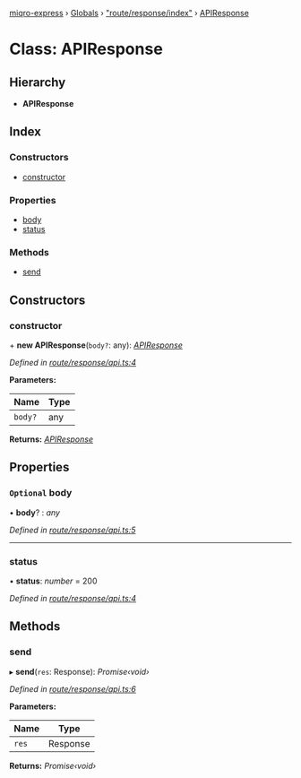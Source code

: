 [miqro-express](../README.md) › [Globals](../globals.md) › ["route/response/index"](../modules/_route_response_index_.md) › [APIResponse](_route_response_index_.apiresponse.md)

# Class: APIResponse

## Hierarchy

* **APIResponse**

## Index

### Constructors

* [constructor](_route_response_index_.apiresponse.md#constructor)

### Properties

* [body](_route_response_index_.apiresponse.md#optional-body)
* [status](_route_response_index_.apiresponse.md#status)

### Methods

* [send](_route_response_index_.apiresponse.md#send)

## Constructors

###  constructor

\+ **new APIResponse**(`body?`: any): *[APIResponse](_route_response_index_.apiresponse.md)*

*Defined in [route/response/api.ts:4](https://github.com/claukers/miqro-express/blob/4a37b0c/src/route/response/api.ts#L4)*

**Parameters:**

Name | Type |
------ | ------ |
`body?` | any |

**Returns:** *[APIResponse](_route_response_index_.apiresponse.md)*

## Properties

### `Optional` body

• **body**? : *any*

*Defined in [route/response/api.ts:5](https://github.com/claukers/miqro-express/blob/4a37b0c/src/route/response/api.ts#L5)*

___

###  status

• **status**: *number* = 200

*Defined in [route/response/api.ts:4](https://github.com/claukers/miqro-express/blob/4a37b0c/src/route/response/api.ts#L4)*

## Methods

###  send

▸ **send**(`res`: Response): *Promise‹void›*

*Defined in [route/response/api.ts:6](https://github.com/claukers/miqro-express/blob/4a37b0c/src/route/response/api.ts#L6)*

**Parameters:**

Name | Type |
------ | ------ |
`res` | Response |

**Returns:** *Promise‹void›*
